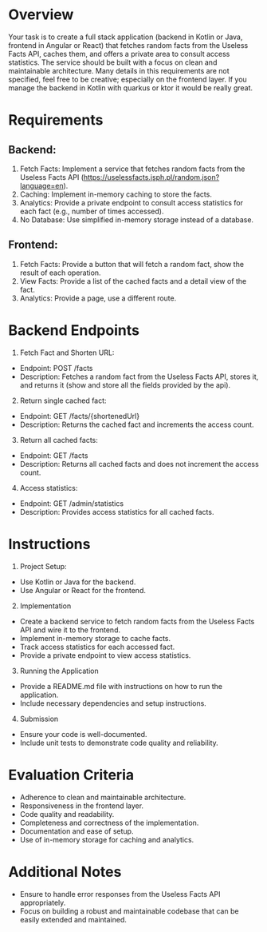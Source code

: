 # Overview

Your task is to create a full stack application (backend in Kotlin or Java, frontend in Angular or React) that fetches random facts from the Useless Facts API, caches them, and offers a private area to consult access statistics.
The service should be built with a focus on clean and maintainable architecture.
Many details in this requirements are not specified, feel free to be creative; especially on the frontend layer.
If you manage the backend in Kotlin with quarkus or ktor it would be really great.

# Requirements

## Backend:
1. Fetch Facts: Implement a service that fetches random facts from the Useless Facts API (https://uselessfacts.jsph.pl/random.json?language=en).
2. Caching: Implement in-memory caching to store the facts.
3. Analytics: Provide a private endpoint to consult access statistics for each fact (e.g., number of times accessed).
4. No Database: Use simplified in-memory storage instead of a database.

## Frontend:
1. Fetch Facts: Provide a button that will fetch a random fact, show the result of each operation.
2. View Facts: Provide a list of the cached facts and a detail view of the fact.
3. Analytics: Provide a page, use a different route.

# Backend Endpoints
1. Fetch Fact and Shorten URL:
- Endpoint: POST /facts
- Description: Fetches a random fact from the Useless Facts API, stores it, and returns it (show and store all the fields provided by the api).
 
2. Return single cached fact:
- Endpoint: GET /facts/{shortenedUrl}
- Description: Returns the cached fact and increments the access count.
 
3. Return all cached facts:
- Endpoint: GET /facts
- Description: Returns all cached facts and does not increment the access count.
 
4. Access statistics:
- Endpoint: GET /admin/statistics
- Description: Provides access statistics for all cached facts.

# Instructions
1. Project Setup:
- Use Kotlin or Java for the backend.
- Use Angular or React for the frontend.
2. Implementation
- Create a backend service to fetch random facts from the Useless Facts API and wire it to the frontend.
- Implement in-memory storage to cache facts.
- Track access statistics for each accessed fact.
- Provide a private endpoint to view access statistics.
3. Running the Application
- Provide a README.md file with instructions on how to run the application.
- Include necessary dependencies and setup instructions.
4. Submission
- Ensure your code is well-documented.
- Include unit tests to demonstrate code quality and reliability.

# Evaluation Criteria
- Adherence to clean and maintainable architecture.
- Responsiveness in the frontend layer.
- Code quality and readability.
- Completeness and correctness of the implementation.
- Documentation and ease of setup.
- Use of in-memory storage for caching and analytics.

# Additional Notes
- Ensure to handle error responses from the Useless Facts API appropriately.
- Focus on building a robust and maintainable codebase that can be easily extended and maintained.

